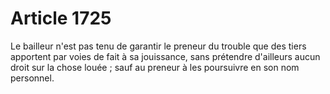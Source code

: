 # Article 1725

<p>   Le bailleur n'est pas tenu de garantir le preneur du trouble que des tiers apportent par voies de fait à sa jouissance, sans prétendre d'ailleurs aucun droit sur la chose louée ; sauf au preneur à les poursuivre en son nom personnel.</p>